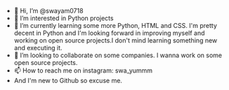 - 👋 Hi, I’m @swayam0718
- 👀 I’m interested in Python projects
- 🌱 I’m currently learning some more Python, HTML and CSS. I'm pretty decent in Python and I'm looking forward in improving myself and working on open source projects.I don't mind learning something new and executing it.
- 💞️ I’m looking to collaborate on some companies. I wanna work on some open source projects. 
- 📫 How to reach me on instagram: swa_yummm
- And I'm new to Github so excuse me. 

<!---
swayam0718/swayam0718 is a ✨ special ✨ repository because its `README.md` (this file) appears on your GitHub profile.
You can click the Preview link to take a look at your changes.
--->
